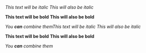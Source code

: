 *This text will be italic*
_This will also be italic_

**This text will be bold**
__This will also be bold__

_You **can** combine them_*This text will be italic*
_This will also be italic_

**This text will be bold**
__This will also be bold__

_You **can** combine them_
